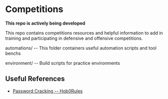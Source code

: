 # Competitions
**This repo is actively being developed**

This repo contains competitions resources and helpful information to add in training and participating in defensive and offensive competitions.

automations/ -- This folder containers useful automation scripts and tool benchs

environment/ -- Build scripts for practice environments

## Useful References
- [Password Cracking -- Hob0Rules](https://github.com/praetorian-inc/Hob0Rules)
